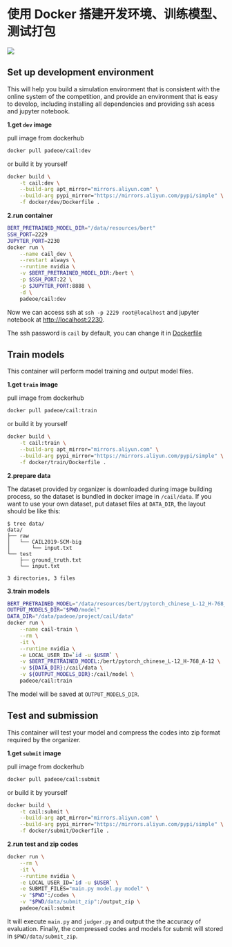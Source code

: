 # 使用 Docker 搭建开发环境、训练模型、测试打包
[![](https://img.shields.io/docker/cloud/automated/padeoe/cail)](https://hub.docker.com/r/padeoe/cail "Docker Cloud Automated build")

## Set up development environment
This will help you build a simulation environment that is consistent with the online system  of the competition, and provide an environment that is easy to develop, including installing all dependencies and providing ssh acess and jupyter notebook.

**1.get `dev` image**

pull image from dockerhub
```bash
docker pull padeoe/cail:dev
```
or build it by yourself
```bash
docker build \
    -t cail:dev \
    --build-arg apt_mirror="mirrors.aliyun.com" \
    --build-arg pypi_mirror="https://mirrors.aliyun.com/pypi/simple" \
    -f docker/dev/Dockerfile .
```

**2.run container**

```bash
BERT_PRETRAINED_MODEL_DIR="/data/resources/bert"
SSH_PORT=2229
JUPYTER_PORT=2230
docker run \
    --name cail_dev \
    --restart always \
    --runtime nvidia \
    -v $BERT_PRETRAINED_MODEL_DIR:/bert \
    -p $SSH_PORT:22 \
    -p $JUPYTER_PORT:8888 \
    -d \
    padeoe/cail:dev
```

Now we can access ssh at `ssh -p 2229 root@localhost` and jupyter notebook at [http://localhost:2230](http://localhost:2230).

The ssh password is `cail` by default, you can change it in [Dockerfile](dev/Dockerfile)

## Train models
This container will perform model training and output model files.

**1.get `train` image**

pull image from dockerhub
```bash
docker pull padeoe/cail:train
```
or build it by yourself
```bash
docker build \
    -t cail:train \
    --build-arg apt_mirror="mirrors.aliyun.com" \
    --build-arg pypi_mirror="https://mirrors.aliyun.com/pypi/simple" \
    -f docker/train/Dockerfile .
```

**2.prepare data**

The dataset provided by organizer is downloaded during image building process,
so the dataset is bundled in docker image in `/cail/data`.
If you want to use your own dataset, put dataset files at `DATA_DIR`, 
the layout should be like this:

```console
$ tree data/
data/
├── raw
│   └── CAIL2019-SCM-big
│       └── input.txt
└── test
    ├── ground_truth.txt
    └── input.txt

3 directories, 3 files
```

**3.train models**

```bash
BERT_PRETRAINED_MODEL="/data/resources/bert/pytorch_chinese_L-12_H-768_A-12/"
OUTPUT_MODELS_DIR="$PWD/model"
DATA_DIR="/data/padeoe/project/cail/data"
docker run \
    --name cail-train \
    --rm \
    -it \
    --runtime nvidia \
    -e LOCAL_USER_ID=`id -u $USER` \
    -v $BERT_PRETRAINED_MODEL:/bert/pytorch_chinese_L-12_H-768_A-12 \
    -v ${DATA_DIR}:/cail/data \
    -v ${OUTPUT_MODELS_DIR}:/cail/model \
    padeoe/cail:train
```
The model will be saved at `OUTPUT_MODELS_DIR`.

## Test and submission
This container will test your model and compress the codes into zip format required by the organizer.

**1.get `submit` image**

pull image from dockerhub
```bash
docker pull padeoe/cail:submit
```
or build it by yourself
```bash
docker build \
    -t cail:submit \
    --build-arg apt_mirror="mirrors.aliyun.com" \
    --build-arg pypi_mirror="https://mirrors.aliyun.com/pypi/simple" \
    -f docker/submit/Dockerfile .
```

**2.run test and zip codes**

```bash
docker run \
    --rm \
    -it \
    --runtime nvidia \
    -e LOCAL_USER_ID=`id -u $USER` \
    -e SUBMIT_FILES="main.py model.py model" \
    -v "$PWD":/codes \
    -v "$PWD/data/submit_zip":/output_zip \
    padeoe/cail:submit
```
It will execute `main.py` and `judger.py` and output the the accuracy of evaluation.
Finally, the compressed codes and models for submit will stored in `$PWD/data/submit_zip`.
